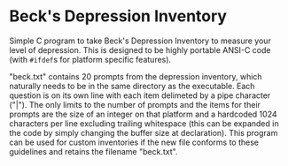 # Beck's Depression Inventory

Simple C program to take Beck's Depression Inventory to measure your level of depression. This is designed to be highly portable ANSI-C code (with `#ifdef`s for platform specific features).

"beck.txt" contains 20 prompts from the depression inventory, which naturally needs to be in the same directory as the executable. Each question is on its own line with each item delimeted by a pipe character ("|"). The only limits to the number of prompts and the items for their prompts are the size of an integer on that platform and a hardcoded 1024 characters per line excluding trailing whitespace (this can be expanded in the code by simply changing the buffer size at declaration). This program can be used for custom inventories if the new file conforms to these guidelines and retains the filename "beck.txt".
